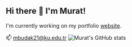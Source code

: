 ## Hi there 👋 I'm Murat!

I'm currently working on my portfolio [website](http://mbudak21.me/).  
 
📫 mbudak21@ku.edu.tr
![Murat's GitHub stats](https://github-readme-stats.vercel.app/api?username=mbudak21&show_icons=true&theme=transparent)



<!--
**mbudak21/mbudak21** is a ✨ _special_ ✨ repository because its `README.md` (this file) appears on your GitHub profile.

Here are some ideas to get you started:

- 🔭 I’m currently working on ...
- 🌱 I’m currently learning ...
- 👯 I’m looking to collaborate on ...
- 🤔 I’m looking for help with ...
- 💬 Ask me about ...
- 📫 How to reach me: ...
- 😄 Pronouns: ...
- ⚡ Fun fact: ...
-->
